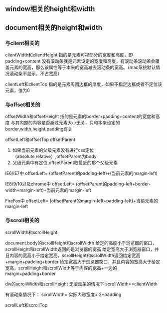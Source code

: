 ## window相关的height和width

## document相关的height和width

### 与client相关的
clientWidth和clientHeight 指的是元素可视部分的宽度和高度，即padding+content
没有滚动条就是元素设定的宽度和高度，有滚动条滚动条会覆盖元素的宽高，那么该属性等于本来的宽高减去滚动条的宽高。（mac系统默认情况滚动条不显示，不占宽高）

clientLeft和clientTop 指的是元素周围边框的厚度，如果不指定边框或者不定位该元素，值为0

### 与offset相关的
offsetWidth和offsetHeight 指的是元素的border+padding+content的宽度和高度
与其内部的内容是否超过元素大小无关，只和本来设定的border,width,height,padding有关

offsetLeft和offsetTop
offsetParent
1. 如果当前元素的父级元素没有进行css定位（absolute,relative）,offsetParent为body
2. 父级元素中有定位,offsetParent取最近的那个父级元素

IE6/IE7中
offsetLeft= (offsetParent的padding-left)+(当前元素的margin-left)

IE8/9/10以及chrome中
offsetLeft= (offsetParent的padding-left+border-width+margin-left)+当前元素的margin-left

FireFox中
offsetLeft= (offsetParent的margin-left+padding-left)+当前元素的margin-left

### 与scroll相关的
scrollWidth和scrollHeight

document.body的scrollHeight和scrollWidth 
给定的高度小于浏览器的窗口，scrollHeight和scrollWidth返回的是浏览器的宽高
给定宽高大于浏览器窗口，并且内容的宽高小于给定宽高，scrollHeight和scrollWidth返回给定宽高+margin+padding+border
给定宽高大于浏览器窗口，并且内容的宽高大于给定宽高，scrollHeight和scrollWidth等于内容的宽高+一边的margin+padding+border

div的scrollWidth和scrollHeight
无滚动条的情况下
scrollWidth==clientWidth

有滚动条情况下：
scrollWidth= 实际内容宽度+ 2*padding

scrollLeft和scrollTop








